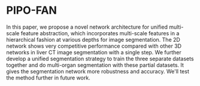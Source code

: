 # PIPO-FAN
In this paper, we propose a novel network architecture for unified multi-scale feature abstraction, which incorporates multi-scale features in a hierarchical fashion at various depths for image segmentation. 
The 2D network shows very competitive performance compared with other 3D networks in liver CT image segmentation with a single step. 
We further develop a unified segmentation strategy to train the three separate datasets together and do multi-organ segmentation with these partial datasets. It gives the segmentation network more robustness and accuracy. We'll test the method further in future work.
